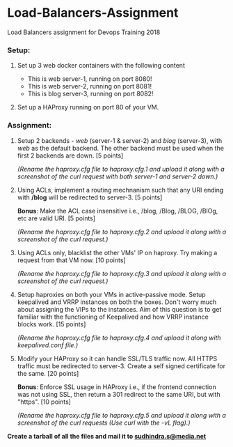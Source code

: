 # Load-Balancers-Assignment

Load Balancers assignment for Devops Training 2018

### Setup:

1. Set up 3 web docker containers with the following content
   * This is web server-1, running on port 8080!
   * This is web server-2, running on port 8081!
   * This is blog server-3, running on port 8082!

2. Set up a HAProxy running on port 80 of your VM.

### Assignment:

1. Setup 2 backends - _web_ (server-1 & server-2) and _blog_ (server-3), with _web_ as the default backend. The other backend must be used when the first 2 backends are down. [5 points]

   _(Rename the haproxy.cfg file to haproxy.cfg.1 and upload it along with a screenshot of the curl request with both server-1 and server-2 down.)_

2. Using ACLs, implement a routing mechnanism such that any URI ending with **/blog** will be redirected to server-3. [5 points]

   **Bonus**: Make the ACL case insensitive i.e., /blog, /Blog, /BLOG, /BlOg, etc are valid URI. [5 points]

   _(Rename the haproxy.cfg file to haproxy.cfg.2 and upload it along with a screenshot of the curl request.)_ 

3. Using ACLs only, blacklist the other VMs' IP on haproxy. Try making a request from that VM now. [10 points]

   _(Rename the haproxy.cfg file to haproxy.cfg.3 and upload it along with a screenshot of the curl request.)_

4. Setup haproxies on both your VMs in active-passive mode. Setup keepalived and VRRP instances on both the boxes. Don't worry much about assigning the VIPs to the instances. Aim of this question is to get familiar with the functioning of Keepalived and how VRRP instance blocks work. [15 points]

   _(Rename the haproxy.cfg file to haproxy.cfg.4 and upload it along with keepalived.conf file.)_

5. Modify your HAProxy so it can handle SSL/TLS traffic now. All HTTPS traffic must be redirected to server-3. Create a self signed certificate for the same. [20 points]

   **Bonus**: Enforce SSL usage in HAProxy i.e., if the frontend connection was not using SSL, then return a 301 redirect to the same URI, but with "https". [10 points]
   
   _(Rename the haproxy.cfg file to haproxy.cfg.5 and upload it along with a screenshot of the curl requests (Use curl with the -vL flag).)_

**Create a tarball of all the files and mail it to sudhindra.s@media.net**
